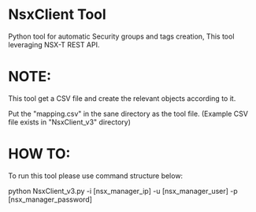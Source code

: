 NsxClient Tool
==============

Python tool for automatic Security groups and tags creation, This tool leveraging NSX-T REST API.

NOTE:
=====

This tool get a CSV file and create the relevant objects according to it.

Put the "mapping.csv" in the sane directory as the tool file. (Example CSV file exists in "NsxClient_v3" directory)

HOW TO:
=======

To run this tool please use command structure below:

python NsxClient_v3.py -i [nsx_manager_ip] -u [nsx_manager_user] -p [nsx_manager_password]

